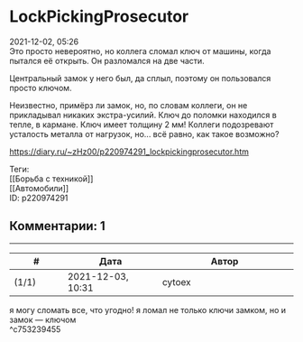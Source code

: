 LockPickingProsecutor
=====================

  
2021-12-02, 05:26  
 Это просто невероятно, но коллега сломал ключ от машины, когда пытался её открыть. Он разломался на две части.   
   
 Центральный замок у него был, да сплыл, поэтому он пользовался просто ключом.   
   
 Неизвестно, примёрз ли замок, но, по словам коллеги, он не прикладывал никаких экстра-усилий. Ключ до поломки находился в тепле, в кармане. Ключ имеет толщину 2 мм! Коллеги подозревают усталость металла от нагрузок, но... всё равно, как такое возможно?   
  
<https://diary.ru/~zHz00/p220974291_lockpickingprosecutor.htm>  
  
Теги:  
[[Борьба с техникой]]  
[[Автомобили]]  
ID: p220974291  


Комментарии: 1
--------------

  


---



|         #         |              Дата              |                     Автор                     |           ID           |
| --- | --- | --- | --- |
| (1/1) | 2021-12-03, 10:31 | cytoex | c753239455 |

  
 я могу сломать все, что угодно! я ломал не только ключи замком, но и замок — ключом   
 ^c753239455